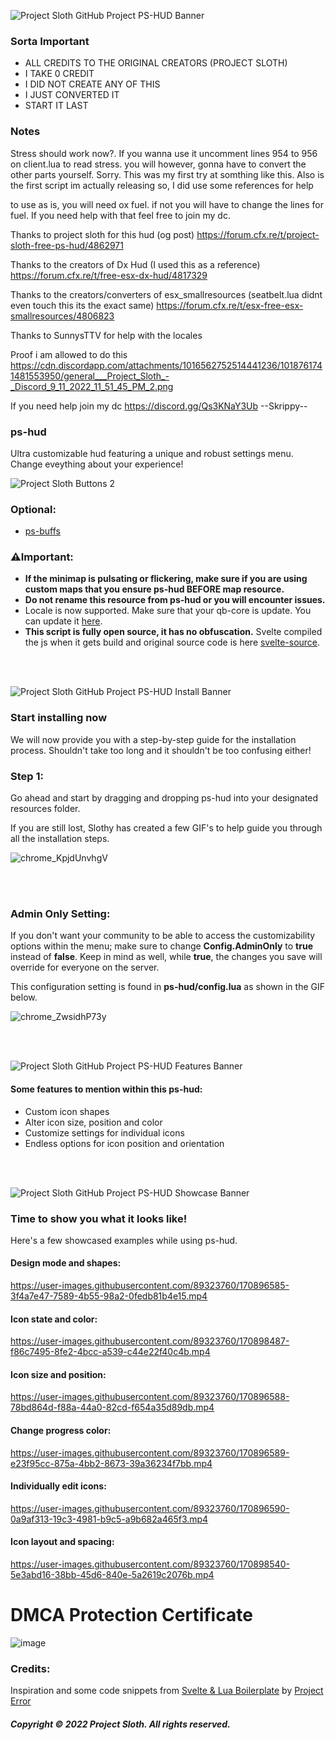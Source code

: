 ![Project Sloth GitHub Project PS-HUD Banner](https://user-images.githubusercontent.com/91661118/170896135-fead50a0-2a4b-432d-8469-038acfb4f2f3.png)

### Sorta Important

- ALL CREDITS TO THE ORIGINAL CREATORS (PROJECT SLOTH)
- I TAKE 0 CREDIT
- I DID NOT CREATE ANY OF THIS 
- I JUST CONVERTED IT 
- START IT LAST 
### Notes
Stress should work now?. If you wanna use it uncomment lines 954 to 956 on client.lua to read stress. you will however, gonna have to convert the other parts yourself. Sorry. This was my first try at somthing like this. Also is the first script im actually releasing so, I did use some references for help

to use as is, you will need ox fuel. if not you will have to change the lines for fuel. If you need help with that feel free to join my dc. 


Thanks to project sloth for this hud (og post)
https://forum.cfx.re/t/project-sloth-free-ps-hud/4862971

Thanks to the creators of Dx Hud (I used this as a reference)
https://forum.cfx.re/t/free-esx-dx-hud/4817329

Thanks to the creators/converters of esx_smallresources (seatbelt.lua didnt even touch this its the exact same)
https://forum.cfx.re/t/esx-free-esx-smallresources/4806823

Thanks to SunnysTTV for help with the locales

Proof i am allowed to do this 
https://cdn.discordapp.com/attachments/1016562752514441236/1018761741481553950/general___Project_Sloth_-_Discord_9_11_2022_11_51_45_PM_2.png



If you need help join my dc
https://discord.gg/Qs3KNaY3Ub
--Skrippy--

### ps-hud
Ultra customizable hud featuring a unique and robust settings menu. Change eveything about your experience!

![Project Sloth Buttons 2](https://user-images.githubusercontent.com/91661118/170895968-c4224105-5c87-4947-af94-8e8bd792f566.png)

### Optional:
* [ps-buffs](https://github.com/Project-Sloth/ps-buffs)

### ⚠️Important:
- **If the minimap is pulsating or flickering, make sure if you are using custom maps that you ensure ps-hud BEFORE map resource.**
- **Do not rename this resource from ps-hud or you will encounter issues.**
- Locale is now supported. Make sure that your qb-core is update. You can update it [here](https://github.com/qbcore-framework/qb-core).
- **This script is fully open source, it has no obfuscation.** Svelte compiled the js when it gets build and original source code is here [svelte-source](https://github.com/Project-Sloth/ps-hud/tree/main/svelte-source).

<br>
<br>

![Project Sloth GitHub Project PS-HUD Install Banner](https://user-images.githubusercontent.com/91661118/170896809-5c15da71-5dd7-4f46-85c5-892701b1eea8.png)


### Start installing now
We will now provide you with a step-by-step guide for the installation process. Shouldn't take too long and it shouldn't be too confusing either! 


### Step 1:
Go ahead and start by dragging and dropping ps-hud into your designated resources folder.

If you are still lost, Slothy has created a few GIF's to help guide you through all the installation steps.

![chrome_KpjdUnvhgV](https://user-images.githubusercontent.com/91661118/170898348-4d50573f-fd8e-447e-add1-9562a196c7ed.gif)

<br>
<br>

### Admin Only Setting:
If you don't want your community to be able to access the customizability options within the menu; make sure to change **Config.AdminOnly** to **true** instead of **false**. Keep in mind as well, while **true**, the changes you save will override for everyone on the server.

This configuration setting is found in **ps-hud/config.lua** as shown in the GIF below.

![chrome_ZwsidhP73y](https://user-images.githubusercontent.com/91661118/171066080-6bc11bb8-7cde-460b-8d73-bbc329644c83.gif)

<br>
<br>

![Project Sloth GitHub Project PS-HUD Features Banner](https://user-images.githubusercontent.com/91661118/170896822-4c6fcf43-94a3-4afd-b651-1eb76244fd8d.png)


#### Some features to mention within this ps-hud:
* Custom icon shapes
* Alter icon size, position and color
* Customize settings for individual icons
* Endless options for icon position and orientation
<br>
<br>

![Project Sloth GitHub Project PS-HUD Showcase Banner](https://user-images.githubusercontent.com/91661118/170896830-39245350-47c3-4b42-93d0-ac0ca35c3711.png)


### Time to show you what it looks like!
Here's a few showcased examples while using ps-hud.

#### Design mode and shapes:
https://user-images.githubusercontent.com/89323760/170896585-3f4a7e47-7589-4b55-98a2-0fedb81b4e15.mp4

#### Icon state and color:
https://user-images.githubusercontent.com/89323760/170898487-f86c7495-8fe2-4bcc-a539-c44e22f40c4b.mp4

#### Icon size and position:
https://user-images.githubusercontent.com/89323760/170896588-78bd864d-f88a-44a0-82cd-f654a35d89db.mp4

#### Change progress color:
https://user-images.githubusercontent.com/89323760/170896589-e23f95cc-875a-4bb2-8673-39a36234f7bb.mp4

#### Individually edit icons:
https://user-images.githubusercontent.com/89323760/170896590-0a9af313-19c3-4981-b9c5-a9b682a465f3.mp4

#### Icon layout and spacing:
https://user-images.githubusercontent.com/89323760/170898540-5e3abd16-38bb-45d6-840e-5a2619c2076b.mp4

# DMCA Protection Certificate
![image](https://user-images.githubusercontent.com/82112471/172012054-2ae213da-3a42-41d7-a5b8-9a3208809e93.png)

### Credits:
Inspiration and some code snippets from [Svelte & Lua Boilerplate](https://github.com/project-error/svelte-lua-boilerplate) by [Project Error](https://github.com/project-error)

##### Copyright © 2022 Project Sloth. All rights reserved.
